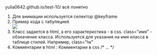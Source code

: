 yulia0642.github.io/test-10/ всё понятно
1. Для анимации используется селектор @keyframe
2. Пример кода с табуляцией
   <head>
      <link rel="stylesheet" href="style.css">
       <div class="content">
   <img src="https://encrypted-tbn0.gstatic.com/images?q=tbn:ANd9GcRokzbTz1ou06nbzy6nv7mrS8iEwonxxQoHOOp2ut5dhpcL4xk9B4cYpOMz1vIVtXngpno&usqp=CAU"> 
       </div>
3. Класс задается в html, а его характеристика - в css. class="имя" - обзначение класса. Используется для указания на имя класса в таблице стилей. Например, class="lw"
4. Комментарии в html : <!--- комментарий -->
   Комментарии в css /* ... */
